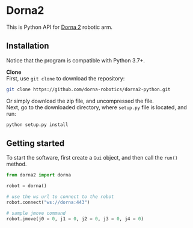 # Dorna2 
This is Python API for [Dorna 2][dorna] robotic arm.

## Installation
Notice that the program is compatible with Python 3.7+.

**Clone**  
First, use `git clone` to download the repository:  
```bash
git clone https://github.com/dorna-robotics/dorna2-python.git
```
Or simply download the zip file, and uncompressed the file.  
Next, go to the downloaded directory, where `setup.py` file is located, and run:
```bash
python setup.py install
```
## Getting started
To start the software, first create a `Gui` object, and then call the `run()` method.
``` python
from dorna2 import dorna

robot = dorna()

# use the ws url to connect to the robot
robot.connect("ws://dorna:443")

# sample jmove command
robot.jmove(j0 = 0, j1 = 0, j2 = 0, j3 = 0, j4 = 0) 
```  
  
[dorna]: https://dorna.ai/
